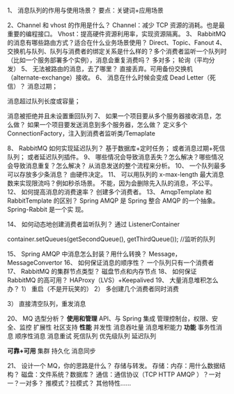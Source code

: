1、 消息队列的作用与使用场景？
要点：关键词+应用场景 

2、Channel 和 vhost 的作用是什么？
Channel：减少 TCP 资源的消耗。也是最重要的编程接口。
Vhost：提高硬件资源利用率，实现资源隔离。
3、 RabbitMQ 的消息有哪些路由方式？适合在什么业务场景使用？
Direct、Topic、Fanout
4、 交换机与队列、队列与消费者的绑定关系是什么样的？多个消费者监听一个队列时（比如一个服务部署多个实例），消息会重复消费吗？
多对多；
轮询（平均分发）
5、 无法被路由的消息，去了哪里？
直接丢弃。可用备份交换机（alternate-exchange）接收。
6、 消息在什么时候会变成 Dead Letter（死信）？
消息过期；

消息超过队列长度或容量；

消息被拒绝并且未设置重回队列
7、 如果一个项目要从多个服务器接收消息，怎么做？
如果一个项目要发送消息到多个服务器，怎么做？
定义多个 ConnectionFactory，注入到消费者监听类/Temaplate 

8、 RabbitMQ 如何实现延迟队列？
基于数据库+定时任务；
或者消息过期+死信队列；
或者延迟队列插件。
9、 哪些情况会导致消息丢失？怎么解决？哪些情况会导致消息重复？怎么解决？
从消息发送的整个流程来分析。
10、 一个队列最多可以存放多少条消息？
由硬件决定。
11、 可以用队列的 x-max-length 最大消息数来实现限流吗？例如秒杀场景。
不能，因为会删除先入队的消息，不公平。
12、 如何提高消息的消费速率？
创建多个消费者。
13、 AmqpTemplate 和 RabbitTemplate 的区别？
Spring AMQP 是 Spring 整合 AMQP 的一个抽象。Spring-Rabbit 是一个实
现。 

14、 如何动态地创建消费者监听队列？
通过 ListenerContainer

container.setQueues(getSecondQueue(), getThirdQueue()); //监听的队列 

15、 Spring AMQP 中消息怎么封装？用什么转换？
Message，MessageConvertor
16、 如何保证消息的顺序性？
一个队列只有一个消费者
17、 RabbitMQ 的集群节点类型？
磁盘节点和内存节点
18、 如何保证 RabbitMQ 的高可用？
HAProxy（LVS）+Keepalived
19、 大量消息堆积怎么办？
1） 重启（不是开玩笑的）
2） 多创建几个消费者同时消费 

3） 直接清空队列，重发消息 

20、 MQ 选型分析？
**使用和管理**
API、与 Spring 集成
管理控制台，权限、安全、监控
扩展性
社区支持
**性能**
并发性
消息吞吐量
消息堆积能力
**功能**
事务性消息
顺序性消息
消息重试
死信队列
优先级队列
延迟队列 

**可靠+可用**
集群
持久化
消息同步 

21、 设计一个 MQ，你的思路是什么？
存储与转发。
存储：内存：用什么数据结构？
磁盘：文件系统？数据库？
通信：通信协议（TCP HTTP AMQP ）？一对一？一对多？
推模式？拉模式？
其他特性…… 